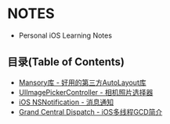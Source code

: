 # NOTES
- Personal iOS Learning Notes

## 目录(Table of Contents)
- [Mansory库 - 好用的第三方AutoLayout库](https://github.com/jxa184971/iOS-Learning-Journey/blob/master/NOTES/Masonry%E5%BA%93.md)
- [UIImagePickerController - 相机照片选择器](https://github.com/jxa184971/iOS-Learning-Journey/blob/master/NOTES/UIImagePickerController%E7%9B%B8%E6%9C%BA%E7%85%A7%E7%89%87%E9%80%89%E6%8B%A9%E5%99%A8.md)
- [iOS NSNotification - 消息通知](https://github.com/jxa184971/iOS-Learning-Journey/blob/master/NOTES/iOS%20NSNotification%20-%20%E6%B6%88%E6%81%AF%E9%80%9A%E7%9F%A5.md)
- [Grand Central Dispatch - iOS多线程GCD简介](https://github.com/jxa184971/iOS-Learning-Journey/blob/master/NOTES/iOS%E5%A4%9A%E7%BA%BF%E7%A8%8BGCD%E7%AE%80%E4%BB%8B.md#ios%E5%A4%9A%E7%BA%BF%E7%A8%8Bgcd%E7%AE%80%E4%BB%8B)

</br> </br>


